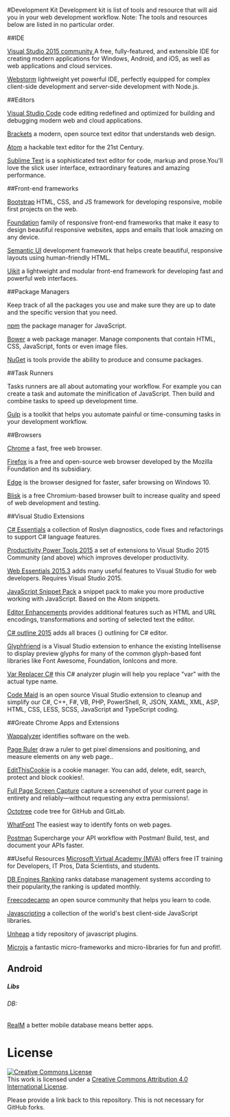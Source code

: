 #Development Kit 
Development kit is list of tools and resource that will aid you in your web development workflow.
Note: The tools and resources below are listed in no particular order.  

 
##IDE

 [Visual Studio 2015 community ](https://www.visualstudio.com/products/visual-studio-community-vs)  A free, fully-featured, and extensible IDE for creating modern applications for Windows, Android, and iOS, 
as well as web applications and cloud services.

 [Webstorm](https://www.jetbrains.com/webstorm/)  lightweight yet powerful IDE, perfectly equipped for complex client-side development and server-side development with Node.js.

##Editors

[Visual Studio Code](https://www.visualstudio.com/products/code-vs)  code editing redefined and optimized for building and debugging modern web and cloud applications.

[Brackets](http://brackets.io/) a modern, open source text editor that understands web design.

[Atom](https://atom.io/) a hackable text editor for the 21st Century.

[Sublime Text](https://www.sublimetext.com/) is a sophisticated text editor for code, markup and prose.You'll love the slick user interface, extraordinary features and amazing performance.

##Front-end frameworks

[Bootstrap](http://getbootstrap.com/)  HTML, CSS, and JS framework for developing responsive, mobile first projects on the web.

[Foundation](http://foundation.zurb.com/) family of responsive front-end frameworks that make it easy to design beautiful responsive websites, apps and emails that look amazing on any device.

[Semantic UI](http://semantic-ui.com/) development framework that helps create beautiful, responsive layouts using human-friendly HTML.

[Uikit](http://getuikit.com/) a lightweight and modular front-end framework for developing fast and powerful web interfaces.

##Package Managers

Keep track of all the packages you use and make sure they are up to date and the specific version that you need.

[npm](https://www.npmjs.com/) the package manager for JavaScript.

[Bower](http://bower.io/) a web package manager. Manage components that contain HTML, CSS, JavaScript, fonts or even image files.

[NuGet](https://docs.nuget.org/) is tools provide the ability to produce and consume packages.

##Task Runners

Tasks runners are all about automating your workflow. For example you can create a task and automate the minification of JavaScript. Then build and combine tasks to speed up development time.

[Gulp](http://gulpjs.com/) is a toolkit that helps you automate painful or time-consuming tasks in your development workflow.

##Browsers

[Chrome](https://www.google.com/chrome/) a fast, free web browser.

[Firefox](https://www.mozilla.org/en-US/firefox/new/) is a free and open-source web browser developed by the Mozilla Foundation and its subsidiary.

[Edge](https://www.microsoft.com/en-us/windows/microsoft-edge) is the browser designed for faster, safer browsing on Windows 10.

[Blisk](https://blisk.io/) is a free Chromium-based browser built to increase quality and speed of web development and testing.

##Visual Studio Extensions

[C# Essentials](https://visualstudiogallery.msdn.microsoft.com/a4445ad0-f97c-41f9-a148-eae225dcc8a5) a collection of Roslyn diagnostics, code fixes and refactorings to support C# language features.

[Productivity Power Tools 2015](https://visualstudiogallery.msdn.microsoft.com/34ebc6a2-2777-421d-8914-e29c1dfa7f5d) a set of extensions to Visual Studio 2015 Community (and above) which improves developer productivity.

[Web Essentials 2015.3](https://visualstudiogallery.msdn.microsoft.com/ee6e6d8c-c837-41fb-886a-6b50ae2d06a2) adds many useful features to Visual Studio for web developers. Requires Visual Studio 2015.

[JavaScript Snippet Pack](https://visualstudiogallery.msdn.microsoft.com/423eb4a3-215f-4a8f-9287-1512618ffda3) a snippet pack to make you more productive working with JavaScript. Based on the Atom snippets.

[Editor Enhancements](https://visualstudiogallery.msdn.microsoft.com/4f64e542-3772-4136-8f87-0113441c7aa1) provides additional features such as HTML and URL encodings, transformations and sorting of selected text the editor.

[C# outline 2015](https://visualstudiogallery.msdn.microsoft.com/9390e08c-d0aa-42f1-b3d2-5134aabf3b9a) adds all braces {} outlining for C# editor.

[Glyphfriend](https://visualstudiogallery.msdn.microsoft.com/5fd24afb-b3b2-4cec-9b03-1cfcec6123aa?SRC=Home) is a Visual Studio extension to enhance the existing Intellisense to display preview glyphs for many of the common glyph-based font libraries like Font Awesome, Foundation, IonIcons and more.

[Var Replacer C#](https://visualstudiogallery.msdn.microsoft.com/715694b9-e822-44e6-9739-f237f18a4690) this C# analyzer plugin will help you replace "var" with the actual type name.

[Code Maid](http://www.codemaid.net/) is an open source Visual Studio extension to cleanup and simplify our C#, C++, F#, VB, PHP, PowerShell, R, JSON, XAML, XML, ASP, HTML, CSS, LESS, SCSS, JavaScript and TypeScript coding.

##Greate Chrome Apps and Extensions

[Wappalyzer](https://chrome.google.com/webstore/detail/wappalyzer/gppongmhjkpfnbhagpmjfkannfbllamg) identifies software on the web.

[Page Ruler](https://chrome.google.com/webstore/detail/page-ruler/jlpkojjdgbllmedoapgfodplfhcbnbpn?hl=en) draw a ruler to get pixel dimensions and positioning, and measure elements on any web page..

[EditThisCookie](https://chrome.google.com/webstore/detail/editthiscookie/fngmhnnpilhplaeedifhccceomclgfbg?hl=en) is a cookie manager. You can add, delete, edit, search, protect and block cookies!.

[Full Page Screen Capture]() capture a screenshot of your current page in entirety and reliably—without requesting any extra permissions!.

[Octotree](https://chrome.google.com/webstore/detail/octotree/bkhaagjahfmjljalopjnoealnfndnagc) code tree for GitHub and GitLab.

[WhatFont](https://chrome.google.com/webstore/detail/whatfont/jabopobgcpjmedljpbcaablpmlmfcogm) The easiest way to identify fonts on web pages.

[Postman](https://chrome.google.com/webstore/detail/postman/fhbjgbiflinjbdggehcddcbncdddomop) Supercharge your API workflow with Postman! Build, test, and document your APIs faster.


##Useful Resources
[Microsoft Virtual Academy (MVA)](https://mva.microsoft.com/)  offers free IT training for Developers, IT Pros, Data Scientists, and students.

[DB Engines Ranking](http://db-engines.com/en/ranking) ranks database management systems according to their popularity,the ranking is updated monthly.

[Freecodecamp](https://www.freecodecamp.com/) an open source community that helps you learn to code.

[Javascripting](https://www.javascripting.com/) a collection of the world's best client-side JavaScript libraries.

[Unheap](http://www.unheap.com/) a tidy repository of javascript plugins.

[Microjs](http://microjs.com/) a fantastic micro-frameworks and micro-libraries for fun and profit!.

## Android
##### Libs
###### DB:
[RealM](https://realm.io/) a better mobile database means better apps.


# License

<a rel="license" href="http://creativecommons.org/licenses/by/4.0/"><img alt="Creative Commons License" style="border-width:0" src="https://i.creativecommons.org/l/by/4.0/88x31.png" /></a><br />This work is licensed under a <a rel="license" href="http://creativecommons.org/licenses/by/4.0/">Creative Commons Attribution 4.0 International License</a>.

Please provide a link back to this repository. This is not necessary for GitHub forks.